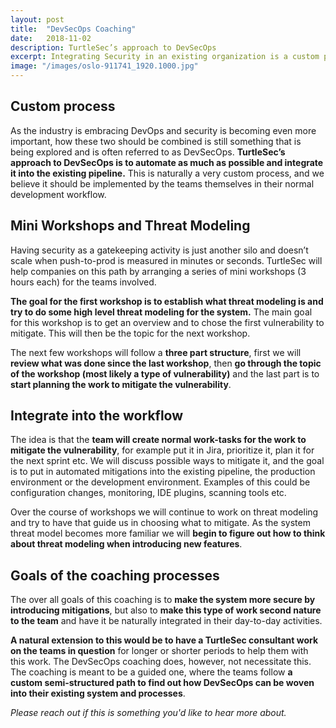 ```yaml
---
layout: post
title:  "DevSecOps Coaching"
date:   2018-11-02
description: TurtleSec’s approach to DevSecOps
excerpt: Integrating Security in an existing organization is a custom process which has to be tailored to the company, product and market.
image: "/images/oslo-911741_1920.1000.jpg"
---
```


## Custom process

As the industry is embracing DevOps and security is becoming even more important, how these two should be combined is still something that is being explored and is often referred to as DevSecOps. **TurtleSec’s approach to DevSecOps is to automate as much as possible and integrate it into the existing pipeline.** This is naturally a very custom process, and we believe it should be implemented by the teams themselves in their normal development workflow.

## Mini Workshops and Threat Modeling

Having security as a gatekeeping activity is just another silo and doesn’t scale when push-to-prod is measured in minutes or seconds. TurtleSec will help companies on this path by arranging a series of mini workshops (3 hours each) for the teams involved. 

**The goal for the first workshop is to establish what threat modeling is and try to do some high level threat modeling for the system.** The main goal for this workshop is to get an overview and to chose the first vulnerability to mitigate. This will then be the topic for the next workshop.

The next few workshops will follow a **three part structure**, first we will **review what was done since the last workshop**, then **go through the topic of the workshop (most likely a type of vulnerability)** and the last part is to **start planning the work to mitigate the vulnerability**.

## Integrate into the workflow

The idea is that the **team will create normal work-tasks for the work to mitigate the vulnerability**, for example put it in Jira, prioritize it, plan it for the next sprint etc. We will discuss possible ways to mitigate it, and the goal is to put in automated mitigations into the existing pipeline, the production environment or the development environment. Examples of this could be configuration changes, monitoring, IDE plugins, scanning tools etc.

Over the course of workshops we will continue to work on threat modeling and try to have that guide us in choosing what to mitigate. As the system threat model becomes more familiar we will **begin to figure out how to think about threat modeling when introducing new features**.

## Goals of the coaching processes

The over all goals of this coaching is to **make the system more secure by introducing mitigations**, but also to **make this type of work second nature to the team** and have it be naturally integrated in their day-to-day activities.

**A natural extension to this would be to have a TurtleSec consultant work on the teams in question** for longer or shorter periods to help them with this work. The DevSecOps coaching does, however, not necessitate this. The coaching is meant to be a guided one, where the teams follow **a custom semi-structured path to find out how DevSecOps can be woven into their existing system and processes**.

*Please reach out if this is something you'd like to hear more about.*